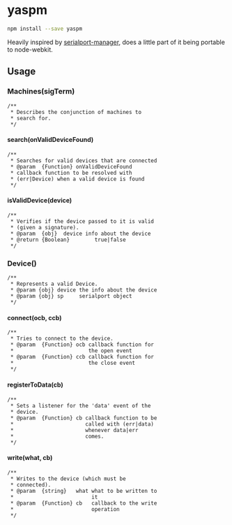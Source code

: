# yaspm

```sh
npm install --save yaspm
```

Heavily inspired by [serialport-manager](https://github.com/tmpvar/serialport-manager), does a little part of it being portable to node-webkit.

## Usage

### Machines(sigTerm)
```
/**
 * Describes the conjunction of machines to
 * search for.
 */
```

#### search(onValidDeviceFound)
```
/**
 * Searches for valid devices that are connected
 * @param  {Function} onValidDeviceFound
 * callback function to be resolved with
 * (err|Device) when a valid device is found
 */
```

#### isValidDevice(device)

```
/**
 * Verifies if the device passed to it is valid
 * (given a signature).
 * @param  {obj}  device info about the device
 * @return {Boolean}        true|false
 */
```

### Device()
```
/**
 * Represents a valid Device.
 * @param {obj} device the info about the device
 * @param {obj} sp     serialport object
 */
```

#### connect(ocb, ccb)
```
/**
 * Tries to connect to the device.
 * @param  {Function} ocb callback function for
 *                        the open event
 * @param  {Function} ccb callback function for
 *                        the close event
 */
```

#### registerToData(cb)
```
/**
 * Sets a listener for the 'data' event of the
 * device.
 * @param  {Function} cb callback function to be
 *                       called with (err|data)
 *                       whenever data|err
 *                       comes.
 */
```

#### write(what, cb)
```
/**
 * Writes to the device (which must be
 * connected).
 * @param  {string}   what what to be written to
 *                         it
 * @param  {Function} cb   callback to the write
 *                         operation
 */
```
